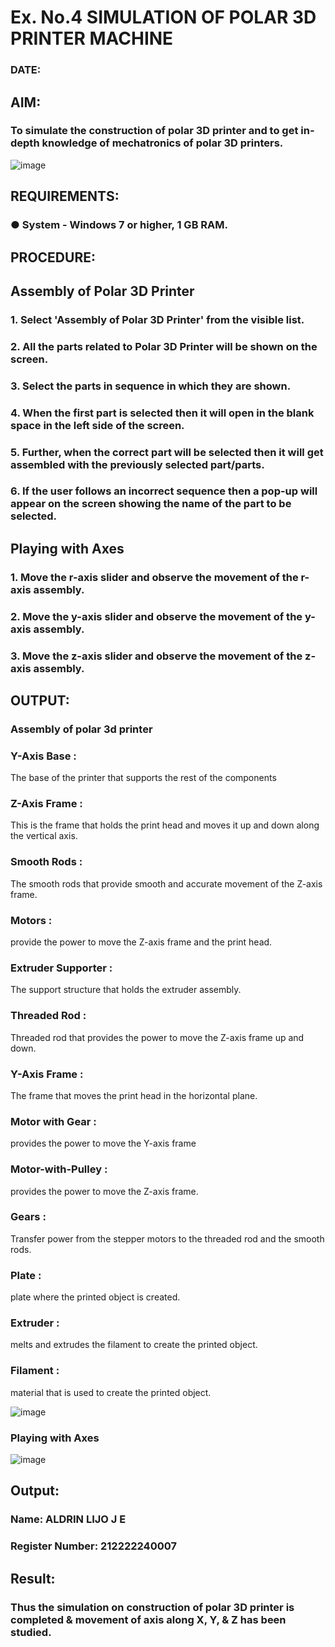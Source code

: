 # Ex. No.4 SIMULATION OF POLAR 3D PRINTER MACHINE
### DATE: 
## AIM:
### To simulate the construction of polar 3D printer and to get in-depth knowledge of mechatronics of polar 3D printers.
![image](https://github.com/Sellakumar1987/Ex.-No.-4---SIMULATION-OF-POLAR-3D-PRINTER-MACHINE/assets/113594316/b551f195-9877-49a2-99bb-a9efcfb3381a)
## REQUIREMENTS:
### ●	System - Windows 7 or higher, 1 GB RAM.
## PROCEDURE:
## Assembly of Polar 3D Printer
### 1.	Select 'Assembly of Polar 3D Printer' from the visible list.
### 2.	All the parts related to Polar 3D Printer will be shown on the screen.
### 3.	Select the parts in sequence in which they are shown.
### 4.	When the first part is selected then it will open in the blank space in the left side of the screen.
### 5.	Further, when the correct part will be selected then it will get assembled with the previously selected part/parts.
### 6.	If the user follows an incorrect sequence then a pop-up will appear on the screen showing the name of the part to be selected.
## Playing with Axes
### 1.	Move the r-axis slider and observe the movement of the r-axis assembly.
### 2.	Move the y-axis slider and observe the movement of the y-axis assembly.
### 3.	Move the z-axis slider and observe the movement of the z-axis assembly.

## OUTPUT:
### Assembly of polar 3d printer

### Y-Axis Base :

The base of the printer that supports the rest of the components

### Z-Axis Frame :

This is the frame that holds the print head and moves it up and down along the vertical axis.

### Smooth Rods :

The smooth rods that provide smooth and accurate movement of the Z-axis frame.

### Motors :

provide the power to move the Z-axis frame and the print head.

### Extruder Supporter :

The support structure that holds the extruder assembly.

### Threaded Rod :

Threaded rod that provides the power to move the Z-axis frame up and down.

### Y-Axis Frame :

The frame that moves the print head in the horizontal plane.

### Motor with Gear :

provides the power to move the Y-axis frame

### Motor-with-Pulley :
provides the power to move the Z-axis frame.

### Gears :
Transfer power from the stepper motors to the threaded rod and the smooth rods.

### Plate :
plate where the printed object is created.

### Extruder :
melts and extrudes the filament to create the printed object.

### Filament :
material that is used to create the printed object.

![image](https://github.com/gururamu08/Ex.-No.-4---SIMULATION-OF-POLAR-3D-PRINTER-MACHINE/assets/118707009/8cea6246-a553-4ea4-9266-ed9a35b6fb54)

### Playing with Axes

![image](https://github.com/gururamu08/Ex.-No.-4---SIMULATION-OF-POLAR-3D-PRINTER-MACHINE/assets/118707009/b00e9b31-6d78-4763-aa24-08bff9605819)


## Output:
### Name: ALDRIN LIJO J E
### Register Number: 212222240007

## Result: 
### Thus the simulation on construction of polar 3D printer is completed & movement of axis along X, Y, & Z has been studied.
